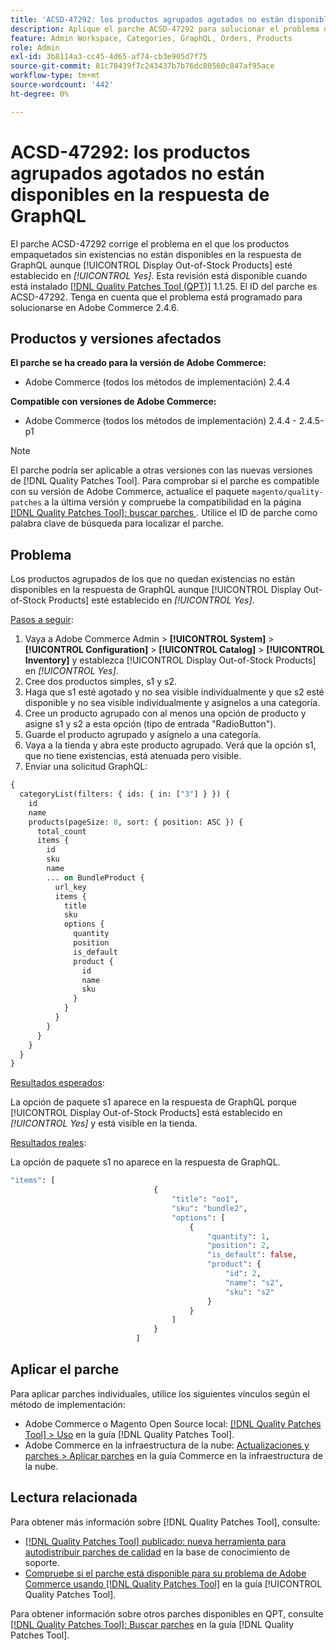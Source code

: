 ```yaml
---
title: 'ACSD-47292: los productos agrupados agotados no están disponibles en la respuesta de GraphQL'
description: Aplique el parche ACSD-47292 para solucionar el problema de Adobe Commerce en el que los productos agrupados sin existencias no están disponibles en la respuesta de GraphQL aunque "mostrar productos sin existencias" esté establecido en Sí.
feature: Admin Workspace, Categories, GraphQL, Orders, Products
role: Admin
exl-id: 3b8114a3-cc45-4d65-af74-cb3e905d7f75
source-git-commit: 81c78439f7c243437b7b76dc80560c847af95ace
workflow-type: tm+mt
source-wordcount: '442'
ht-degree: 0%

---
```


# ACSD-47292: los productos agrupados agotados no están disponibles en la respuesta de GraphQL

El parche ACSD-47292 corrige el problema en el que los productos empaquetados sin existencias no están disponibles en la respuesta de GraphQL aunque [!UICONTROL Display Out-of-Stock Products] esté establecido en *[!UICONTROL Yes]*. Esta revisión está disponible cuando está instalado [[!DNL Quality Patches Tool (QPT)]](https://experienceleague.adobe.com/es/docs/commerce-knowledge-base/kb/announcements/commerce-announcements/magento-quality-patches-released-new-tool-to-self-serve-quality-patches) 1.1.25. El ID del parche es ACSD-47292. Tenga en cuenta que el problema está programado para solucionarse en Adobe Commerce 2.4.6.

## Productos y versiones afectados

**El parche se ha creado para la versión de Adobe Commerce:**

* Adobe Commerce (todos los métodos de implementación) 2.4.4

**Compatible con versiones de Adobe Commerce:**

* Adobe Commerce (todos los métodos de implementación) 2.4.4 - 2.4.5-p1

>[!NOTE]
>
>El parche podría ser aplicable a otras versiones con las nuevas versiones de [!DNL Quality Patches Tool]. Para comprobar si el parche es compatible con su versión de Adobe Commerce, actualice el paquete `magento/quality-patches` a la última versión y compruebe la compatibilidad en la página [[!DNL Quality Patches Tool]: buscar parches ](https://experienceleague.adobe.com/tools/commerce-quality-patches/index.html?lang=es). Utilice el ID de parche como palabra clave de búsqueda para localizar el parche.

## Problema

Los productos agrupados de los que no quedan existencias no están disponibles en la respuesta de GraphQL aunque [!UICONTROL Display Out-of-Stock Products] esté establecido en *[!UICONTROL Yes]*.

<u>Pasos a seguir</u>:

1. Vaya a Adobe Commerce Admin > **[!UICONTROL System]** > **[!UICONTROL Configuration]** > **[!UICONTROL Catalog]** > **[!UICONTROL Inventory]** y establezca [!UICONTROL Display Out-of-Stock Products] en *[!UICONTROL Yes]*.
1. Cree dos productos simples, s1 y s2.
1. Haga que s1 esté agotado y no sea visible individualmente y que s2 esté disponible y no sea visible individualmente y asígnelos a una categoría.
1. Cree un producto agrupado con al menos una opción de producto y asigne s1 y s2 a esta opción (tipo de entrada &quot;RadioButton&quot;).
1. Guarde el producto agrupado y asígnelo a una categoría.
1. Vaya a la tienda y abra este producto agrupado. Verá que la opción s1, que no tiene existencias, está atenuada pero visible.
1. Enviar una solicitud GraphQL:

```GraphQL
{
  categoryList(filters: { ids: { in: ["3"] } }) {
    id
    name
    products(pageSize: 8, sort: { position: ASC }) {
      total_count
      items {
        id
        sku
        name
        ... on BundleProduct {
          url_key
          items {
            title
            sku
            options {
              quantity
              position
              is_default
              product {
                id
                name
                sku
              }
            }
          }
        }
      }
    }
  }
}
```

<u>Resultados esperados</u>:

La opción de paquete s1 aparece en la respuesta de GraphQL porque [!UICONTROL Display Out-of-Stock Products] está establecido en *[!UICONTROL Yes]* y está visible en la tienda.

<u>Resultados reales</u>:

La opción de paquete s1 no aparece en la respuesta de GraphQL.

```GraphQL
"items": [
                                {
                                    "title": "oo1",
                                    "sku": "bundle2",
                                    "options": [
                                        {
                                            "quantity": 1,
                                            "position": 2,
                                            "is_default": false,
                                            "product": {
                                                "id": 2,
                                                "name": "s2",
                                                "sku": "s2"
                                            }
                                        }
                                    ]
                                }
                            ]
```

## Aplicar el parche

Para aplicar parches individuales, utilice los siguientes vínculos según el método de implementación:

* Adobe Commerce o Magento Open Source local: [[!DNL Quality Patches Tool] > Uso](/help/tools/quality-patches-tool/usage.md) en la guía [!DNL Quality Patches Tool].
* Adobe Commerce en la infraestructura de la nube: [Actualizaciones y parches > Aplicar parches](https://experienceleague.adobe.com/docs/commerce-cloud-service/user-guide/develop/upgrade/apply-patches.html?lang=es) en la guía Commerce en la infraestructura de la nube.

## Lectura relacionada

Para obtener más información sobre [!DNL Quality Patches Tool], consulte:

* [[!DNL Quality Patches Tool] publicado: nueva herramienta para autodistribuir parches de calidad](https://experienceleague.adobe.com/es/docs/commerce-knowledge-base/kb/announcements/commerce-announcements/magento-quality-patches-released-new-tool-to-self-serve-quality-patches) en la base de conocimiento de soporte.
* [Compruebe si el parche está disponible para su problema de Adobe Commerce usando [!DNL Quality Patches Tool]](/help/tools/quality-patches-tool/patches-available-in-qpt/check-patch-for-magento-issue-with-magento-quality-patches.md) en la guía [!UICONTROL Quality Patches Tool].


Para obtener información sobre otros parches disponibles en QPT, consulte [[!DNL Quality Patches Tool]: Buscar parches](https://experienceleague.adobe.com/tools/commerce-quality-patches/index.html?lang=es) en la guía [!DNL Quality Patches Tool].
